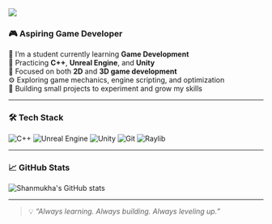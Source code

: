 <img src="https://capsule-render.vercel.app/api?type=waving&color=0:38b99a,100:134e4a&height=200&section=header&text=Hi%20I'm%20Shanmukha!&fontSize=40&fontColor=ffffff&animation=fadeIn" />

### 🎮 Aspiring Game Developer

🚀 I’m a student currently learning **Game Development**  
🧠 Practicing **C++**, **Unreal Engine**, and **Unity**  
🎯 Focused on both **2D** and **3D game development**  
⚙️ Exploring game mechanics, engine scripting, and optimization  
🧪 Building small projects to experiment and grow my skills  

---

### 🛠 Tech Stack

![C++](https://img.shields.io/badge/C++-00599C?style=for-the-badge&logo=c%2B%2B&logoColor=white)
![Unreal Engine](https://img.shields.io/badge/Unreal-313131?style=for-the-badge&logo=unrealengine&logoColor=white)
![Unity](https://img.shields.io/badge/Unity-100000?style=for-the-badge&logo=unity&logoColor=white)
![Git](https://img.shields.io/badge/Git-F05032?style=for-the-badge&logo=git&logoColor=white)
![Raylib](https://img.shields.io/badge/Raylib-9a9a9a?style=for-the-badge)

---

### 📈 GitHub Stats

![Shanmukha's GitHub stats](https://github-readme-stats.vercel.app/api?username=ShanmukhaSrinivasa&show_icons=true&theme=radical)

---

> 💡 _“Always learning. Always building. Always leveling up.”_
